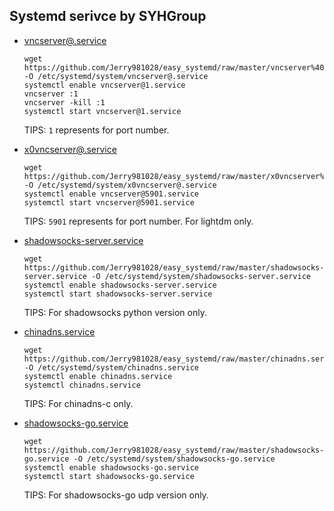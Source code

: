 ## Systemd serivce by SYHGroup  

 * [vncserver@.service](https://github.com/Jerry981028/easy_systemd/blob/master/vncserver%40.service)  
   ```
   wget https://github.com/Jerry981028/easy_systemd/raw/master/vncserver%40.service -O /etc/systemd/system/vncserver@.service  
   systemctl enable vncserver@1.service  
   vncserver :1  
   vncserver -kill :1  
   systemctl start vncserver@1.service  
   ```
   TIPS: `1` represents for port number.  

 * [x0vncserver@.service](https://github.com/Jerry981028/easy_systemd/blob/master/x0vncserver%40.service)  
   ```
   wget https://github.com/Jerry981028/easy_systemd/raw/master/x0vncserver%40.service -O /etc/systemd/system/x0vncserver@.service  
   systemctl enable vncserver@5901.service  
   systemctl start vncserver@5901.service  
   ```
   TIPS: `5901` represents for port number. For lightdm only.  

 * [shadowsocks-server.service](https://github.com/Jerry981028/easy_systemd/blob/master/shadowsocks-server.service)  
   ```
   wget https://github.com/Jerry981028/easy_systemd/raw/master/shadowsocks-server.service -O /etc/systemd/system/shadowsocks-server.service  
   systemctl enable shadowsocks-server.service  
   systemctl start shadowsocks-server.service  
   ```
   TIPS: For shadowsocks python version only.  

 * [chinadns.service](https://github.com/Jerry981028/easy_systemd/blob/master/chinadns.service)  
   ```
   wget https://github.com/Jerry981028/easy_systemd/raw/master/chinadns.service -O /etc/systemd/system/chinadns.service
   systemctl enable chinadns.service  
   systemctl chinadns.service  
   ```
   TIPS: For chinadns-c only.  

 * [shadowsocks-go.service](https://github.com/Jerry981028/easy_systemd/blob/master/shadowsocks-go.service)  
   ```
   wget https://github.com/Jerry981028/easy_systemd/raw/master/shadowsocks-go.service -O /etc/systemd/system/shadowsocks-go.service 
   systemctl enable shadowsocks-go.service 
   systemctl start shadowsocks-go.service 
   ```
   TIPS: For shadowsocks-go udp version only.  
